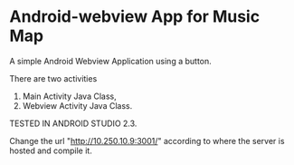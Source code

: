 # Android-webview App for Music Map

A simple Android Webview Application using a button.

There are two activities
 1. Main Activity Java Class,
 2. Webview Activity Java Class.

TESTED IN ANDROID STUDIO 2.3.

Change the url "http://10.250.10.9:3001/" according to where the server is hosted and compile it.
